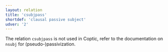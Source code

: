 ```yaml
---
layout: relation
title: 'csubjpass'
shortdef: 'clausal passive subject'
udver: '2'
---
```


The relation `csubjpass` is not used in Coptic, refer to the documentation on `nsubj` for (pseudo-)passivization.
<!-- Interlanguage links updated Út zář 29 20:43:15 CEST 2020 -->
